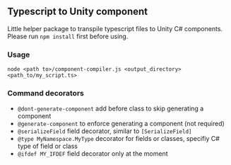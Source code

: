 ## Typescript to Unity component

Little helper package to transpile typescript files to Unity C# components.  
Please run ``npm install`` first before using.

### Usage
``node <path to>/component-compiler.js <output_directory> <path_to/my_script.ts>``


### Command decorators
- ``@dont-generate-component`` add before class to skip generating a component
- ``@generate-component`` to enforce generating a component (not required)
- ``@serializeField`` field decorator, similar to ``[SerializeField]``
- ``@type MyNamespace.MyType`` decorator for fields or classes, specifiy C# type of field or class
- ``@ifdef MY_IFDEF`` field decorator only at the moment